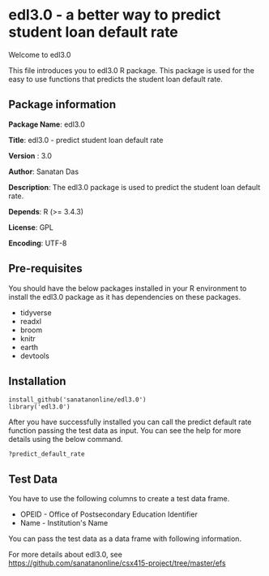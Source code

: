# edl3.0 - a better way to predict student loan default rate

Welcome to edl3.0

This file introduces you to edl3.0 R package. This package is used for the easy to use functions that predicts the student loan default rate.

## Package information

**Package Name**: edl3.0

**Title**: edl3.0 - predict student loan default rate

**Version** : 3.0

**Author**: Sanatan Das

**Description**: The edl3.0 package is used to predict the student loan default rate.

**Depends**: R (>= 3.4.3)

**License**: GPL

**Encoding**: UTF-8


## Pre-requisites

You should have the below packages installed in your R environment to install the edl3.0 package as it has dependencies on these packages.

* tidyverse
* readxl
* broom
* knitr
* earth
* devtools

## Installation

    install_github('sanatanonline/edl3.0')
    library('edl3.0')
	
After you have successfully installed you can call the predict default rate function passing the test data as input. You can see the help for more details using the below command.

    ?predict_default_rate

## Test Data

You have to use the following columns to create a test data frame.

* OPEID - Office of Postsecondary Education Identifier
* Name - Institution's Name

You can pass the test data as a data frame with following information.

For more details about edl3.0, see https://github.com/sanatanonline/csx415-project/tree/master/efs
